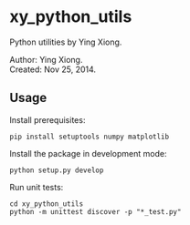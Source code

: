 xy_python_utils
===============

Python utilities by Ying Xiong.

Author: Ying Xiong.  
Created: Nov 25, 2014.

Usage
-----

Install prerequisites:

    pip install setuptools numpy matplotlib


Install the package in development mode:

    python setup.py develop


Run unit tests:

    cd xy_python_utils
    python -m unittest discover -p "*_test.py"
